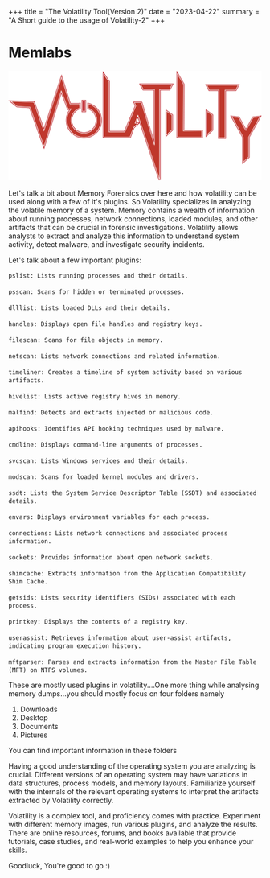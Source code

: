 +++
title = "The Volatility Tool(Version 2)"
date = "2023-04-22"
summary = "A Short guide to the usage of Volatility-2"
+++

# Memlabs

![](https://raw.githubusercontent.com/blueee04/Memlabs/main/TVP_VolatilityLogo.png)

Let's talk a bit about Memory Forensics over here and how volatility can be used along with a few of it's plugins.
So Volatility specializes in analyzing the volatile memory of a system. Memory contains a wealth of information about running processes, network connections, loaded modules, and other artifacts that can be crucial in forensic investigations. Volatility allows analysts to extract and analyze this information to understand system activity, detect malware, and investigate security incidents.

Let's talk about a few important plugins:

```
pslist: Lists running processes and their details.

psscan: Scans for hidden or terminated processes.

dlllist: Lists loaded DLLs and their details.

handles: Displays open file handles and registry keys.

filescan: Scans for file objects in memory.

netscan: Lists network connections and related information.

timeliner: Creates a timeline of system activity based on various artifacts.

hivelist: Lists active registry hives in memory.

malfind: Detects and extracts injected or malicious code.

apihooks: Identifies API hooking techniques used by malware.

cmdline: Displays command-line arguments of processes.

svcscan: Lists Windows services and their details.

modscan: Scans for loaded kernel modules and drivers.

ssdt: Lists the System Service Descriptor Table (SSDT) and associated details.

envars: Displays environment variables for each process.

connections: Lists network connections and associated process information.

sockets: Provides information about open network sockets.

shimcache: Extracts information from the Application Compatibility Shim Cache.

getsids: Lists security identifiers (SIDs) associated with each process.

printkey: Displays the contents of a registry key.

userassist: Retrieves information about user-assist artifacts, indicating program execution history.

mftparser: Parses and extracts information from the Master File Table (MFT) on NTFS volumes.
```

These are mostly used plugins in volatility....One more thing while analysing memory dumps...you should mostly focus on four folders namely

1. Downloads
2. Desktop
3. Documents
4. Pictures

You can find important information in these folders

Having a good understanding of the operating system you are analyzing is crucial. Different versions of an operating system may have variations in data structures, process models, and memory layouts. Familiarize yourself with the internals of the relevant operating systems to interpret the artifacts extracted by Volatility correctly.

Volatility is a complex tool, and proficiency comes with practice. Experiment with different memory images, run various plugins, and analyze the results. There are online resources, forums, and books available that provide tutorials, case studies, and real-world examples to help you enhance your skills.

Goodluck, You're good to go :)
